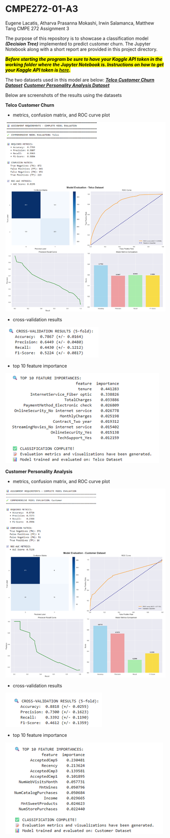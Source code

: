 # CMPE272-01-A3
Eugene Lacatis, Atharva Prasanna Mokashi, Irwin Salamanca, Matthew Tang
CMPE 272 Assignment 3

The purpose of this repository is to showcase a classification model ***(Decision Tree)*** implemented to predict customer churn. The Jupyter Notebook along with a short report are provided in this project directory. 

<mark><span>***Before starting the program be sure to have your Kaggle API token in the working folder where the Jupyter Notebook is. Instructions on how to get your Kaggle API token is [***here***](https://www.kaggle.com/docs/api).***</span></mark>

The two datasets used in this model are below:
[***Telco Customer Churn Dataset***](https://www.kaggle.com/datasets/blastchar/telco-customer-churn)
[***Customer Personality Analysis Dataset***]([https://www.kaggle.com/datasets/blastchar/telco-customer-churn](https://www.kaggle.com/datasets/imakash3011/customer-personality-analysis))

Below are screenshots of the results using the datasets 

**Telco Customer Churn**
- metrics, confusion matrix, and ROC curve plot 

![Alt text](Screenshots/Telco1.png)
- cross-validation results

![Alt text](Screenshots/Telco2.png)
- top 10 feature importance 

![Alt text](Screenshots/Telco3.png)


**Customer Personality Analysis**
- metrics, confusion matrix, and ROC curve plot 

![Alt text](Screenshots/Cust1.png)
- cross-validation results

![Alt text](Screenshots/Cust2.png)
- top 10 feature importance 

![Alt text](Screenshots/Cust3.png)

